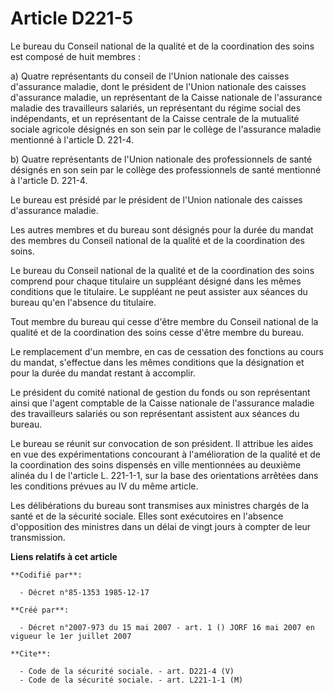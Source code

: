 # Article D221-5

Le bureau du Conseil national de la qualité et de la coordination des soins est composé de huit membres :

a) Quatre représentants du conseil de l'Union nationale des caisses d'assurance maladie, dont le président de l'Union
nationale des caisses d'assurance maladie, un représentant de la Caisse nationale de l'assurance maladie des travailleurs
salariés, un représentant du régime social des indépendants, et un représentant de la Caisse centrale de la mutualité sociale
agricole désignés en son sein par le collège de l'assurance maladie mentionné à l'article D. 221-4.

b) Quatre représentants de l'Union nationale des professionnels de santé désignés en son sein par le collège des
professionnels de santé mentionné à l'article D. 221-4.

Le bureau est présidé par le président de l'Union nationale des caisses d'assurance maladie.

Les autres membres et du bureau sont désignés pour la durée du mandat des membres du Conseil national de la qualité et de la
coordination des soins.

Le bureau du Conseil national de la qualité et de la coordination des soins comprend pour chaque titulaire un suppléant
désigné dans les mêmes conditions que le titulaire. Le suppléant ne peut assister aux séances du bureau qu'en l'absence du
titulaire.

Tout membre du bureau qui cesse d'être membre du Conseil national de la qualité et de la coordination des soins cesse d'être
membre du bureau.

Le remplacement d'un membre, en cas de cessation des fonctions au cours du mandat, s'effectue dans les mêmes conditions que
la désignation et pour la durée du mandat restant à accomplir.

Le président du comité national de gestion du fonds ou son représentant ainsi que l'agent comptable de la Caisse nationale de
l'assurance maladie des travailleurs salariés ou son représentant assistent aux séances du bureau.

Le bureau se réunit sur convocation de son président. Il attribue les aides en vue des expérimentations concourant à
l'amélioration de la qualité et de la coordination des soins dispensés en ville mentionnées au deuxième alinéa du I de
l'article L. 221-1-1, sur la base des orientations arrêtées dans les conditions prévues au IV du même article.

Les délibérations du bureau sont transmises aux ministres chargés de la santé et de la sécurité sociale. Elles sont
exécutoires en l'absence d'opposition des ministres dans un délai de vingt jours à compter de leur transmission.

**Liens relatifs à cet article**

	**Codifié par**:

	  - Décret n°85-1353 1985-12-17

	**Créé par**:

	  - Décret n°2007-973 du 15 mai 2007 - art. 1 () JORF 16 mai 2007 en vigueur le 1er juillet 2007

	**Cite**:

	  - Code de la sécurité sociale. - art. D221-4 (V)
	  - Code de la sécurité sociale. - art. L221-1-1 (M)
